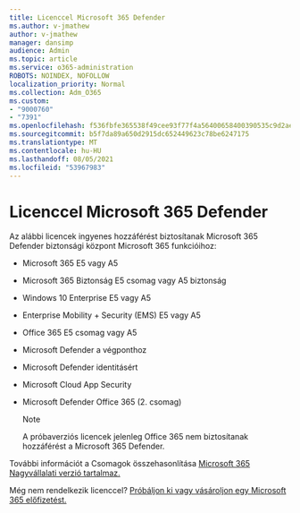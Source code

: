 ```yaml
---
title: Licenccel Microsoft 365 Defender
ms.author: v-jmathew
author: v-jmathew
manager: dansimp
audience: Admin
ms.topic: article
ms.service: o365-administration
ROBOTS: NOINDEX, NOFOLLOW
localization_priority: Normal
ms.collection: Adm_O365
ms.custom:
- "9000760"
- "7391"
ms.openlocfilehash: f536fbfe365538f49cee93f77f4a56400658400390535c9d2ae142004b2c2274
ms.sourcegitcommit: b5f7da89a650d2915dc652449623c78be6247175
ms.translationtype: MT
ms.contentlocale: hu-HU
ms.lasthandoff: 08/05/2021
ms.locfileid: "53967983"
---
```

# <a name="licenses-for-microsoft-365-defender"></a>Licenccel Microsoft 365 Defender

Az alábbi licencek ingyenes hozzáférést biztosítanak Microsoft 365 Defender biztonsági központ Microsoft 365 funkcióihoz:

- Microsoft 365 E5 vagy A5
- Microsoft 365 Biztonság E5 csomag vagy A5 biztonság
- Windows 10 Enterprise E5 vagy A5
- Enterprise Mobility + Security (EMS) E5 vagy A5
- Office 365 E5 csomag vagy A5
- Microsoft Defender a végponthoz
- Microsoft Defender identitásért
- Microsoft Cloud App Security
- Microsoft Defender Office 365 (2. csomag)

    > [!NOTE]
    > A próbaverziós licencek jelenleg Office 365 nem biztosítanak hozzáférést a Microsoft 365 Defender.

További információt a Csomagok összehasonlítása [Microsoft 365 Nagyvállalati verzió tartalmaz.](https://go.microsoft.com/fwlink/?linkid=2143458)

Még nem rendelkezik licenccel? [Próbáljon ki vagy vásároljon egy Microsoft 365 előfizetést.](https://go.microsoft.com/fwlink/?linkid=2143625)
